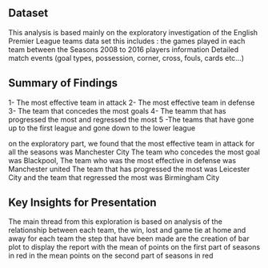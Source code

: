 
## Dataset

This analysis is based mainly on the exploratory investigation of the English Premier League teams data set
this includes :
the games played in each team between the Seasons 2008 to 2016 
players information
Detailed match events (goal types, possession, corner, cross, fouls, cards etc…)

## Summary of Findings

1- The most effective team in attack 
2- The most effective team in defense
3- The team that concedes the most goals
4- The teamm that has progressed the most and regressed the most
5 -The teams that have gone up to the first league  and gone down to the lower league

on the exploratory part, we found that the most effective team in attack for all the seasons was Manchester City
The team who concedes the most goal was Blackpool,
The team who was the most effective in defense was Manchester united
The team that has progressed the most was Leicester City and the team that regressed the most was Birmingham City


## Key Insights for Presentation

The main thread from this exploration is based on analysis of the relationship between each team, the win, lost and game tie at home and away for each team
the step that have been made are the creation of bar plot to display
the report with the mean of points on the first part of seasons in red in the mean points on the second part of seasons in red